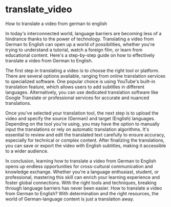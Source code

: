 # translate_video
How to translate a video from german to english

In today's interconnected world, language barriers are becoming less of a hindrance thanks to the power of technology. Translating a video from German to English can open up a world of possibilities, whether you're trying to understand a tutorial, watch a foreign film, or learn from educational content. Here's a step-by-step guide on how to effectively translate a video from German to English.

The first step in translating a video is to choose the right tool or platform. There are several options available, ranging from online translation services to specialized software. One popular choice is using YouTube's built-in translation feature, which allows users to add subtitles in different languages. Alternatively, you can use dedicated translation software like Google Translate or professional services for accurate and nuanced translations.

Once you've selected your translation tool, the next step is to upload the video and specify the source (German) and target (English) languages. Depending on the tool you're using, you may have the option to manually input the translations or rely on automatic translation algorithms. It's essential to review and edit the translated text carefully to ensure accuracy, especially for technical or complex content. After finalizing the translations, you can save or export the video with English subtitles, making it accessible to a wider audience.

In conclusion, learning how to translate a video from German to English opens up endless opportunities for cross-cultural communication and knowledge exchange. Whether you're a language enthusiast, student, or professional, mastering this skill can enrich your learning experience and foster global connections. With the right tools and techniques, breaking through language barriers has never been easier. How to translate a video from German to English? With determination and the right resources, the world of German-language content is just a translation away.
